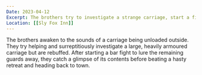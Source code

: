 ```yaml
---
Date: 2023-04-12
Excerpt: The brothers try to investigate a strange carriage, start a fight, then investigate a strange carriage.
Location: [[Sly Fox Inn]]
---
```

The brothers awaken to the sounds of a carriage being unloaded outside. They try helping and surreptitiously investigate a large, heavily armoured carriage but are rebuffed. After starting a bar fight to lure the remaining guards away, they catch a glimpse of its contents before beating a hasty retreat and heading back to town.
